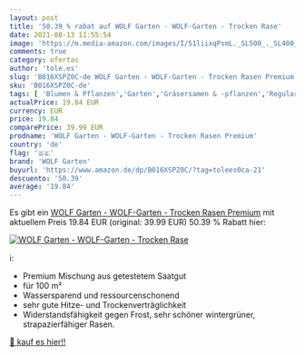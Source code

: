 ```yaml
---
layout: post
title: '50.39 % rabat auf WOLF Garten - WOLF-Garten - Trocken Rase'
date: 2021-08-13 11:55:54
image: 'https://m.media-amazon.com/images/I/51liixqPsmL._SL500_._SL400_.jpg'
comments: true
category: ofertas
author: 'tole.es'
slug: 'B016XSPZ0C-de WOLF Garten - WOLF-Garten - Trocken Rasen Premium'
sku: 'B016XSPZ0C-de'
tags: [ 'Blumen & Pflanzen','Garten','Gräsersamen & -pflanzen','Regular Stores','Shops','wolf garten', ]
actualPrice: 19.84 EUR
currency: EUR
price: 19.84
comparePrice: 39.99 EUR
prodname: 'WOLF Garten - WOLF-Garten - Trocken Rasen Premium'
country: 'de'
flag: '🇩🇪'
brand: 'WOLF Garten'
buyurl: 'https://www.amazon.de/dp/B016XSPZ0C/?tag=tolees0ca-21'
descuento: '50.39'
average: '19.84'
---
```


Es gibt ein [WOLF Garten - WOLF-Garten - Trocken Rasen Premium](https://www.amazon.de/dp/B016XSPZ0C/?tag=tolees0ca-21) mit aktuellem Preis 19.84 EUR (original: 39.99 EUR) 50.39 % Rabatt hier:

[![WOLF Garten - WOLF-Garten - Trocken Rase](https://m.media-amazon.com/images/I/51liixqPsmL._SL500_._SL400_.jpg)](https://www.amazon.de/dp/B016XSPZ0C/?tag=tolees0ca-21)

ℹ️:

- Premium Mischung aus getestetem Saatgut
- für 100 m²
- Wassersparend und ressourcenschonend
- sehr gute Hitze- und Trockenverträglichkeit
- Widerstandsfähigkeit gegen Frost, sehr schöner wintergrüner, strapazierfähiger Rasen.

[🛒 kauf es hier!!](https://www.amazon.de/dp/B016XSPZ0C/?tag=tolees0ca-21)
